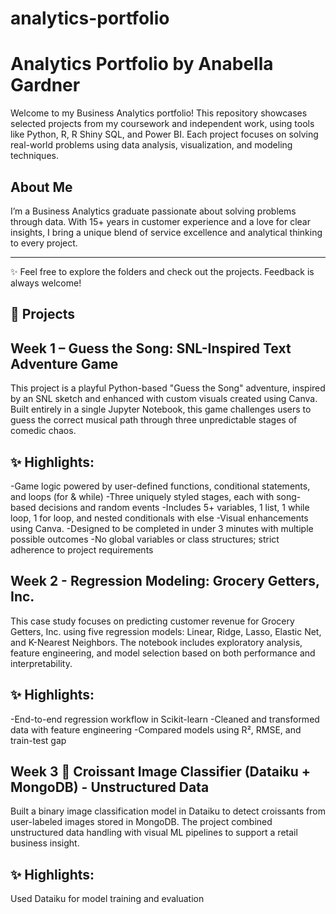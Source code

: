 # analytics-portfolio

# Analytics Portfolio by Anabella Gardner

Welcome to my Business Analytics portfolio! This repository showcases selected projects from my coursework and independent work, using tools like Python, R, R Shiny SQL, and Power BI. Each project focuses on solving real-world problems using data analysis, visualization, and modeling techniques.


## About Me

I’m a Business Analytics graduate passionate about solving problems through data. With 15+ years in customer experience and a love for clear insights, I bring a unique blend of service excellence and analytical thinking to every project.

---
✨ Feel free to explore the folders and check out the projects. Feedback is always welcome!

## 📁 Projects

## Week 1 – Guess the Song: SNL-Inspired Text Adventure Game
This project is a playful Python-based "Guess the Song" adventure, inspired by an SNL sketch and enhanced with custom visuals created using Canva. Built entirely in a single Jupyter Notebook, this game challenges users to guess the correct musical path through three unpredictable stages of comedic chaos.

## ✨ Highlights:
-Game logic powered by user-defined functions, conditional statements, and loops (for & while)
-Three uniquely styled stages, each with song-based decisions and random events
-Includes 5+ variables, 1 list, 1 while loop, 1 for loop, and nested conditionals with else
-Visual enhancements using Canva.
-Designed to be completed in under 3 minutes with multiple possible outcomes
-No global variables or class structures; strict adherence to project requirements


## Week 2 - Regression Modeling: Grocery Getters, Inc.
This case study focuses on predicting customer revenue for Grocery Getters, Inc. using five regression models: Linear, Ridge, Lasso, Elastic Net, and K-Nearest Neighbors. The notebook includes exploratory analysis, feature engineering, and model selection based on both performance and interpretability.

## ✨ Highlights:
-End-to-end regression workflow in Scikit-learn
-Cleaned and transformed data with feature engineering
-Compared models using R², RMSE, and train-test gap


## Week 3 🥐 Croissant Image Classifier (Dataiku + MongoDB) - Unstructured Data 
Built a binary image classification model in Dataiku to detect croissants from user-labeled images stored in MongoDB. The project combined unstructured data handling with visual ML pipelines to support a retail business insight.

## ✨ Highlights:
Used Dataiku for model training and evaluation



